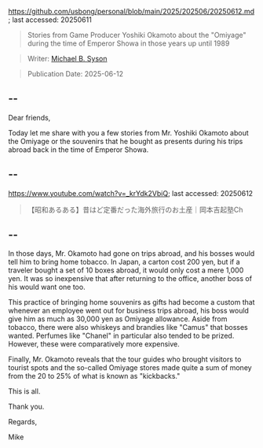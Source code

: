 https://github.com/usbong/personal/blob/main/2025/202506/20250612.md; last accessed: 20250611

> Stories from Game Producer Yoshiki Okamoto about the "Omiyage" during the time of Emperor Showa in those years up until 1989

> Writer: [Michael B. Syson](https://www.linkedin.com/in/michaelsyson/)

> Publication Date: 2025-06-12

## --

Dear friends,

Today let me share with you a few stories from Mr. Yoshiki Okamoto about the Omiyage or the souvenirs that he bought as presents during his trips abroad back in the time of Emperor Showa.

## --

https://www.youtube.com/watch?v=_krYdk2VbiQ; last accessed: 20250612

> 【昭和あるある】昔はど定番だった海外旅行のお土産｜岡本吉起塾Ch

## --

In those days, Mr. Okamoto had gone on trips abroad, and his bosses would tell him to bring home tobacco. In Japan, a carton cost 200 yen, but if a traveler bought a set of 10 boxes abroad, it would only cost a mere 1,000 yen. It was so inexpensive that after returning to the office, another boss of his would want one too.

This practice of bringing home souvenirs as gifts had become a custom that whenever an employee went out for business trips abroad, his boss would give him as much as 30,000 yen as Omiyage allowance. Aside from tobacco, there were also whiskeys and brandies like "Camus" that bosses wanted. Perfumes like "Chanel" in particular also tended to be prized. However, these were comparatively more expensive.

Finally, Mr. Okamoto reveals that the tour guides who brought visitors to tourist spots and the so-called Omiyage stores made quite a sum of money from the 20 to 25% of what is known as "kickbacks."

This is all.

Thank you.

Regards,

Mike
